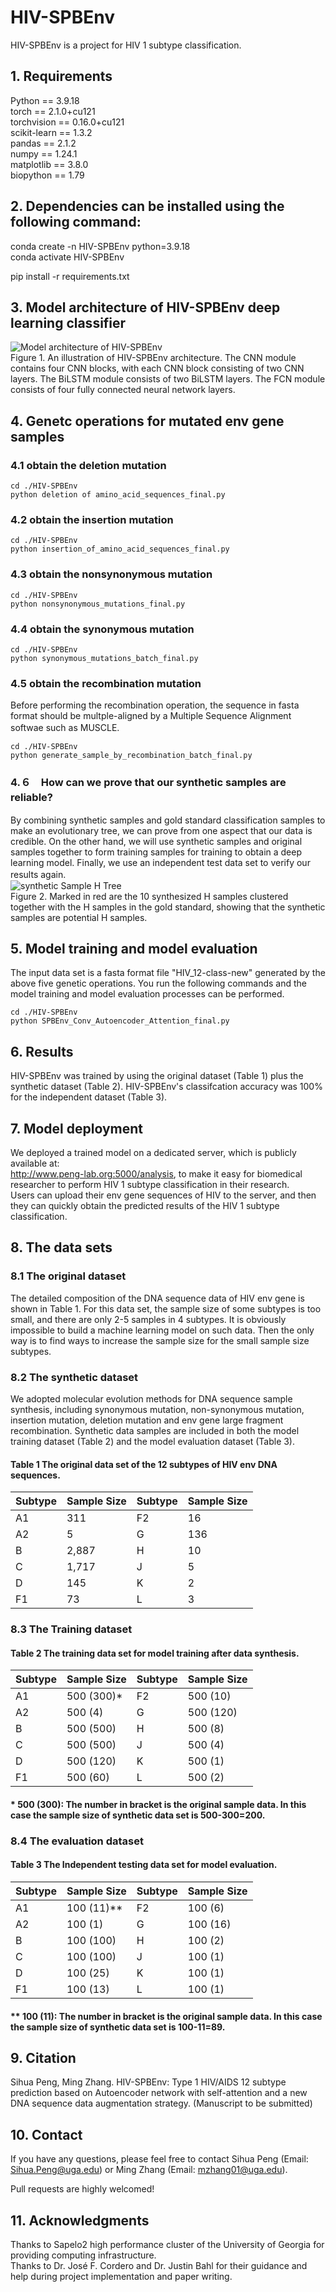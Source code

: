 # HIV-SPBEnv  
HIV-SPBEnv is a project for HIV 1 subtype classification.  
## 1. Requirements
Python == 3.9.18    
torch == 2.1.0+cu121  
torchvision ==  0.16.0+cu121  
scikit-learn == 1.3.2  
pandas == 2.1.2  
numpy == 1.24.1  
matplotlib == 3.8.0  
biopython == 1.79  

## 2. Dependencies can be installed using the following command:
conda create -n HIV-SPBEnv python=3.9.18  
conda activate HIV-SPBEnv  

pip install -r requirements.txt  

## 3. Model architecture of HIV-SPBEnv deep learning classifier  
![Model architecture of HIV-SPBEnv](images/env-arc.png)  
Figure 1. An illustration of HIV-SPBEnv architecture. The CNN module contains four CNN blocks, with each CNN block consisting of two CNN layers. The BiLSTM module consists of two BiLSTM layers. The FCN module consists of four fully connected neural network layers.  
## 4. Genetc operations for mutated env gene samples
### 4.1 obtain the deletion mutation
    cd ./HIV-SPBEnv  
    python deletion of amino_acid_sequences_final.py 
### 4.2 obtain the insertion mutation
    cd ./HIV-SPBEnv  
    python insertion_of_amino_acid_sequences_final.py 
### 4.3 obtain the nonsynonymous mutation
    cd ./HIV-SPBEnv  
    python nonsynonymous_mutations_final.py 
### 4.4 obtain the synonymous mutation
    cd ./HIV-SPBEnv  
    python synonymous_mutations_batch_final.py 
### 4.5 obtain the recombination mutation
Before performing the recombination operation, the sequence in fasta format should be multple-aligned by a Multiple Sequence Alignment softwae such as MUSCLE.  　　

    cd ./HIV-SPBEnv  
    python generate_sample_by_recombination_batch_final.py
### 4.６　How can we prove that our synthetic samples are reliable?　　
By combining synthetic samples and gold standard classification samples to make an evolutionary tree, we can prove from one aspect that our data is credible. On the other hand, we will use synthetic samples and original samples together to form training samples for training to obtain a deep learning model. Finally, we use an independent test data set to verify our results again.　  
![synthetic Sample H Tree](images/image-H.png)    
Figure 2. Marked in red are the 10 synthesized H samples clustered together with the H samples in the gold standard, showing that the synthetic samples are potential H samples.  
## 5. Model training and model evaluation
The input data set is a fasta format file "HIV_12-class-new" generated by the above five genetic operations. You run the following commands and the model training and model evaluation processes can be performed.   

    cd ./HIV-SPBEnv  
    python SPBEnv_Conv_Autoencoder_Attention_final.py  

## 6. Results
HIV-SPBEnv was trained by using the original dataset (Table 1) plus the synthetic dataset (Table 2).  HIV-SPBEnv's classifcation accuracy was 100% for the independent dataset (Table 3).
## 7. Model deployment
We deployed a trained model on a dedicated server, which is publicly available at:  
http://www.peng-lab.org:5000/analysis, to make it easy for biomedical researcher to perform HIV 1 subtype classification in their research.  
Users can upload their env gene sequences of HIV to the server, and then they can quickly obtain the predicted results of the HIV 1 subtype classification.   
## 8. The data sets
### 8.1 The original dataset
The detailed composition of the DNA sequence data of HIV env gene is shown in Table 1. For this data set, the sample size of some subtypes is too small, and there are only 2-5 samples in 4 subtypes. It is obviously impossible to build a machine learning model on such data. Then the only way is to find ways to increase the sample size for the small sample size subtypes.  
### 8.2 The synthetic dataset
We adopted molecular evolution methods for DNA sequence sample synthesis, including synonymous mutation, non-synonymous mutation, insertion mutation, deletion mutation and env gene large fragment recombination. Synthetic data samples are included in both the model training dataset (Table 2) and the model evaluation dataset (Table 3).    
#### Table 1 The original data set of the 12 subtypes of HIV env DNA sequences.
| Subtype |Sample Size | Subtype |Sample Size |
|-------|---------|-------|---------|
| A1 | 311 | F2 |16 |
| A2 | 5 | G |136 |
| B | 2,887 | H |10 |
| C | 1,717 | J |5 |
| D | 145 | K |2|
| F1 | 73 | L |3 |
### 8.3 The Training dataset
#### Table 2 The training data set for model training after data synthesis.  
| Subtype |Sample Size | Subtype |Sample Size |
|-------|---------|-------|---------|
| A1 | 500 (300)* | F2 |500 (10) |
| A2 | 500 (4) | G |500 (120) |
| B | 500 (500) | H |500 (8) |
| C | 500 (500) | J |500 (4) |
| D | 500 (120) | K |500 (1)|
| F1 | 500 (60) | L |500 (2) |
#### * 500 (300): The number in bracket is the original sample data. In this case the sample size of synthetic data set is 500-300=200.  
### 8.4 The evaluation dataset
#### Table 3 The Independent testing data set for model evaluation.
| Subtype |Sample Size | Subtype |Sample Size |
|-------|---------|-------|---------|
| A1 | 100 (11)** | F2 |100 (6) |
| A2 | 100 (1) | G |100 (16) |
| B | 100 (100) | H |100 (2) |
| C | 100 (100) | J |100 (1) |
| D | 100 (25) | K |100 (1)|
| F1 | 100 (13) | L |100 (1) |
#### ** 100 (11): The number in bracket is the original sample data. In this case the sample size of synthetic data set is 100-11=89.  
## 9. Citation
Sihua Peng, Ming Zhang. HIV-SPBEnv: Type 1 HIV/AIDS 12 subtype prediction based on Autoencoder network with self-attention and a new DNA sequence data augmentation strategy. (Manuscript to be submitted)  
## 10. Contact
If you have any questions, please feel free to contact Sihua Peng (Email: Sihua.Peng@uga.edu) or Ming Zhang (Email: mzhang01@uga.edu).    

Pull requests are highly welcomed!  
## 11. Acknowledgments  
Thanks to Sapelo2 high performance cluster of the University of Georgia for providing computing infrastructure.  
Thanks to Dr. José F. Cordero and Dr. Justin Bahl for their guidance and help during project implementation and paper writing.  
